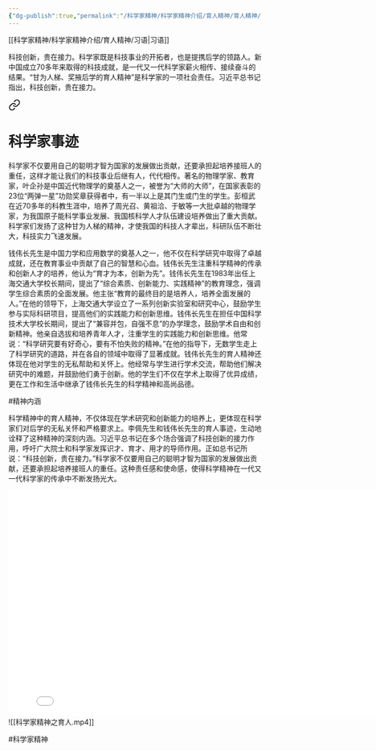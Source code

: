```yaml
---
{"dg-publish":true,"permalink":"/科学家精神/科学家精神介绍/育人精神/育人精神/","dgPassFrontmatter":true,"noteIcon":"","created":"2024-06-12T09:49:51.498+08:00","updated":"2024-06-15T22:13:05.158+08:00"}
---
```


[[科学家精神/科学家精神介绍/育人精神/习语\|习语]]

 科技创新，贵在接力。科学家既是科技事业的开拓者，也是提携后学的领路人。新中国成立70多年来取得的科技成就，是一代又一代科学家薪火相传、接续奋斗的结果。“甘为人梯、奖掖后学的育人精神”是科学家的一项社会责任。习近平总书记指出，科技创新，贵在接力。
 

<div class="transclusion internal-embed is-loaded"><a class="markdown-embed-link" href="/////" aria-label="Open link"><svg xmlns="http://www.w3.org/2000/svg" width="24" height="24" viewBox="0 0 24 24" fill="none" stroke="currentColor" stroke-width="2" stroke-linecap="round" stroke-linejoin="round" class="svg-icon lucide-link"><path d="M10 13a5 5 0 0 0 7.54.54l3-3a5 5 0 0 0-7.07-7.07l-1.72 1.71"></path><path d="M14 11a5 5 0 0 0-7.54-.54l-3 3a5 5 0 0 0 7.07 7.07l1.71-1.71"></path></svg></a><div class="markdown-embed">

<div class="markdown-embed-title">

# 科学家事迹

</div>




 科学家不仅要用自己的聪明才智为国家的发展做出贡献，还要承担起培养接班人的重任，这样才能让我们的科技事业后继有人，代代相传。著名的物理学家、教育家，叶企孙是中国近代物理学的奠基人之一，被誉为“大师的大师”，在国家表彰的23位“两弹一星”功勋奖章获得者中，有一半以上是其门生或门生的学生。彭桓武在近70多年的科教生涯中，培养了周光召、黄祖洽、于敏等一大批卓越的物理学家，为我国原子能科学事业发展、我国核科学人才队伍建设培养做出了重大贡献。科学家们发扬了这种甘为人梯的精神，才使我国的科技人才辈出，科研队伍不断壮大，科技实力飞速发展。
 
钱伟长先生是中国力学和应用数学的奠基人之一，他不仅在科学研究中取得了卓越成就，还在教育事业中贡献了自己的智慧和心血。钱伟长先生注重科学精神的传承和创新人才的培养，他认为“育才为本，创新为先”。钱伟长先生在1983年出任上海交通大学校长期间，提出了“综合素质、创新能力、实践精神”的教育理念，强调学生综合素质的全面发展。他主张“教育的最终目的是培养人，培养全面发展的人。”在他的领导下，上海交通大学设立了一系列创新实验室和研究中心，鼓励学生参与实际科研项目，提高他们的实践能力和创新思维。钱伟长先生在担任中国科学技术大学校长期间，提出了“兼容并包，自强不息”的办学理念，鼓励学术自由和创新精神。他亲自选拔和培养青年人才，注重学生的实践能力和创新思维。他常说：“科学研究要有好奇心，要有不怕失败的精神。”在他的指导下，无数学生走上了科学研究的道路，并在各自的领域中取得了显著成就。钱伟长先生的育人精神还体现在他对学生的无私帮助和关怀上。他经常与学生进行学术交流，帮助他们解决研究中的难题，并鼓励他们勇于创新。他的学生们不仅在学术上取得了优异成绩，更在工作和生活中继承了钱伟长先生的科学精神和高尚品德。

#精神内涵

</div></div>


科学精神中的育人精神，不仅体现在学术研究和创新能力的培养上，更体现在科学家们对后学的无私关怀和严格要求上。李佩先生和钱伟长先生的育人事迹，生动地诠释了这种精神的深刻内涵。习近平总书记在多个场合强调了科技创新的接力作用，呼吁广大院士和科学家发挥识才、育才、用才的导师作用。正如总书记所说：“科技创新，贵在接力。”科学家不仅要用自己的聪明才智为国家的发展做出贡献，还要承担起培养接班人的重任。这种责任感和使命感，使得科学精神在一代又一代科学家的传承中不断发扬光大。
<iframe src="//player.bilibili.com/player.html?isOutside=true&aid=112621005049000&bvid=BV1xsViezEye&cid=500001583207470&p=1" scrolling="no" border="0" frameborder="no" framespacing="0" allowfullscreen="true"width="800" height="450"></iframe>
![[科学家精神之育人.mp4]]

#科学家精神 